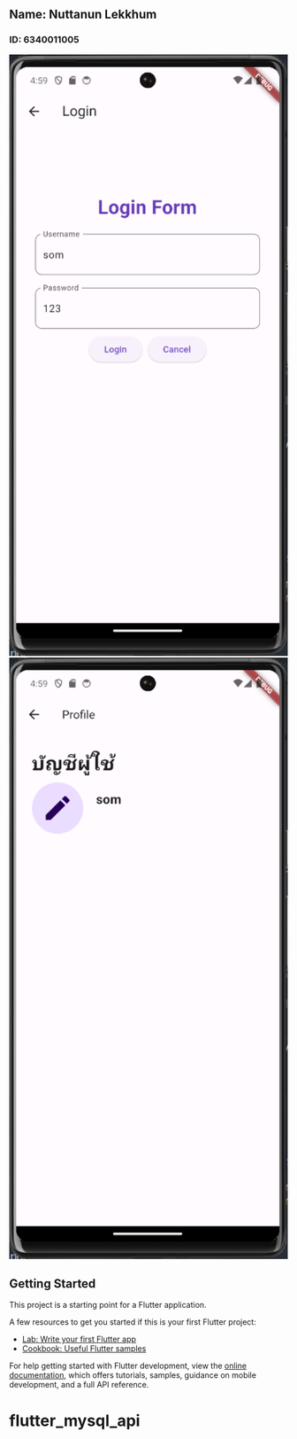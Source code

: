 ## Name: Nuttanun Lekkhum
### ID: 6340011005

<img src="assets/images/quiz2-1.png" style="width: 550px;">
<img src="assets/images/quiz2-2.png" style="width: 550px;">

## Getting Started

This project is a starting point for a Flutter application.

A few resources to get you started if this is your first Flutter project:

- [Lab: Write your first Flutter app](https://docs.flutter.dev/get-started/codelab)
- [Cookbook: Useful Flutter samples](https://docs.flutter.dev/cookbook)

For help getting started with Flutter development, view the
[online documentation](https://docs.flutter.dev/), which offers tutorials,
samples, guidance on mobile development, and a full API reference.
# flutter_mysql_api
